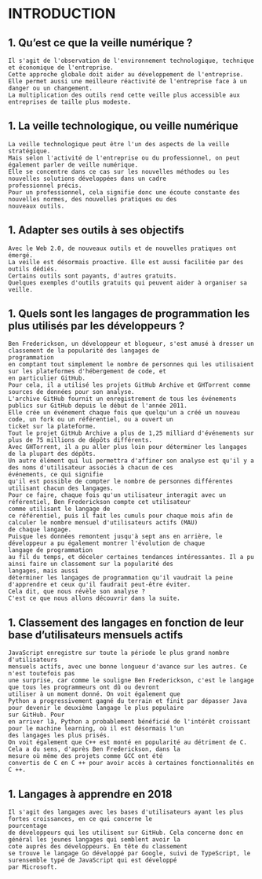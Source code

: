# INTRODUCTION

## 1. Qu’est ce que la veille numérique ?
	Il s'agit de l'observation de l'environnement technologique, technique et économique de l'entreprise. 
	Cette approche globale doit aider au développement de l'entreprise.
	Elle permet aussi une meilleure réactivité de l'entreprise face à un danger ou un changement.
	La multiplication des outils rend cette veille plus accessible aux entreprises de taille plus modeste. 

## 1. La veille technologique, ou veille numérique
	La veille technologique peut être l'un des aspects de la veille stratégique. 
	Mais selon l'activité de l'entreprise ou du professionnel, on peut également parler de veille numérique. 
	Elle se concentre dans ce cas sur les nouvelles méthodes ou les nouvelles solutions développées dans un cadre 
	professionnel précis.
	Pour un professionnel, cela signifie donc une écoute constante des nouvelles normes, des nouvelles pratiques ou des 
	nouveaux outils. 

## 1. Adapter ses outils à ses objectifs
	Avec le Web 2.0, de nouveaux outils et de nouvelles pratiques ont émergé. 
	La veille est désormais proactive. Elle est aussi facilitée par des outils dédiés. 
	Certains outils sont payants, d'autres gratuits.
	Quelques exemples d'outils gratuits qui peuvent aider à organiser sa veille. 

## 1. Quels sont les langages de programmation les plus utilisés par les développeurs ?
	Ben Frederickson, un développeur et blogueur, s'est amusé à dresser un classement de la popularité des langages de 
	programmation 
	en comptant tout simplement le nombre de personnes qui les utilisaient sur les plateformes d'hébergement de code, et 
	en particulier GitHub. 
	Pour cela, il a utilisé les projets GitHub Archive et GHTorrent comme sources de données pour son analyse.
	L'archive GitHub fournit un enregistrement de tous les événements publics sur GitHub depuis le début de l'année 2011. 
	Elle crée un événement chaque fois que quelqu'un a créé un nouveau code, un fork ou un référentiel, ou a ouvert un 
	ticket sur la plateforme. 
	Tout le projet GitHub Archive a plus de 1,25 milliard d'événements sur plus de 75 millions de dépôts différents. 
	Avec GHTorrent, il a pu aller plus loin pour déterminer les langages de la plupart des dépôts.
	Un autre élément qui lui permettra d'affiner son analyse est qu'il y a des noms d'utilisateur associés à chacun de ces 
	événements, ce qui signifie 
	qu'il est possible de compter le nombre de personnes différentes utilisant chacun des langages. 
	Pour ce faire, chaque fois qu'un utilisateur interagit avec un référentiel, Ben Frederickson compte cet utilisateur 
	comme utilisant le langage de 
	ce référentiel, puis il fait les cumuls pour chaque mois afin de calculer le nombre mensuel d'utilisateurs actifs (MAU) 
	de chaque langage.
	Puisque les données remontent jusqu'à sept ans en arrière, le développeur a pu également montrer l'évolution de chaque 
	langage de programmation 
	au fil du temps, et déceler certaines tendances intéressantes. Il a pu ainsi faire un classement sur la popularité des 
	langages, mais aussi 
	déterminer les langages de programmation qu'il vaudrait la peine d'apprendre et ceux qu'il faudrait peut-être éviter. 
	Cela dit, que nous révèle son analyse ? 
	C'est ce que nous allons découvrir dans la suite.

## 1. Classement des langages en fonction de leur base d’utilisateurs mensuels actifs
	JavaScript enregistre sur toute la période le plus grand nombre d'utilisateurs 
	mensuels actifs, avec une bonne longueur d'avance sur les autres. Ce n'est toutefois pas 
	une surprise, car comme le souligne Ben Frederickson, c'est le langage que tous les programmeurs ont dû ou devront 
	utiliser à un moment donné. On voit également que 
	Python a progressivement gagné du terrain et finit par dépasser Java pour devenir le deuxième langage le plus populaire 
	sur GitHub. Pour 
	en arriver là, Python a probablement bénéficié de l'intérêt croissant pour le machine learning, où il est désormais l'un 
	des langages les plus prisés. 
	On voit également que C++ est monté en popularité au détriment de C. Cela a du sens, d'après Ben Frederickson, dans la 
	mesure où même des projets comme GCC ont été 
	convertis de C en C ++ pour avoir accès à certaines fonctionnalités en C ++. 

## 1. Langages à apprendre en 2018
	Il s'agit des langages avec les bases d'utilisateurs ayant les plus fortes croissances, en ce qui concerne le 
	pourcentage 
	de développeurs qui les utilisent sur GitHub. Cela concerne donc en général les jeunes langages qui semblent avoir la 
	cote auprès des développeurs. En tête du classement 
	se trouve le langage Go développé par Google, suivi de TypeScript, le surensemble typé de JavaScript qui est développé 
	par Microsoft.

